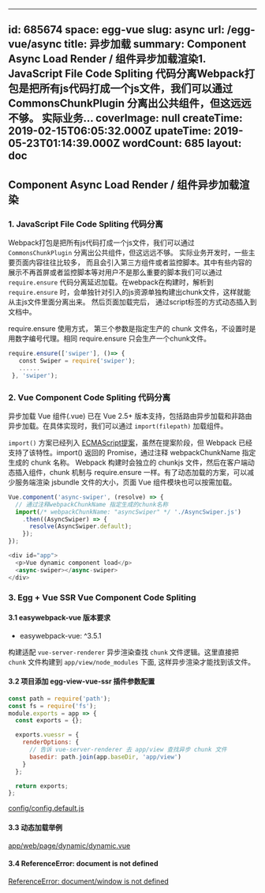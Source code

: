 
---
id: 685674
space: egg-vue
slug: async
url: /egg-vue/async
title: 异步加载
summary: Component Async Load Render / 组件异步加载渲染1. JavaScript File Code Spliting 代码分离Webpack打包是把所有js代码打成一个js文件，我们可以通过 CommonsChunkPlugin 分离出公共组件，但这远远不够。 实际业务...
coverImage: null
createTime: 2019-02-15T06:05:32.000Z 
upateTime: 2019-05-23T01:14:39.000Z
wordCount: 685
layout: doc
---


## Component Async Load Render / 组件异步加载渲染


### 1. JavaScript File Code Spliting 代码分离

Webpack打包是把所有js代码打成一个js文件，我们可以通过 `CommonsChunkPlugin` 分离出公共组件，但这远远不够。 实际业务开发时，一些主要页面内容往往比较多， 而且会引入第三方组件或者监控脚本。其中有些内容的展示不再首屏或者监控脚本等对用户不是那么重要的脚本我们可以通过 `require.ensure` 代码分离延迟加载。在webpack在构建时，解析到`require.ensure` 时，会单独针对引入的js资源单独构建出chunk文件，这样就能从主js文件里面分离出来。 然后页面加载完后， 通过script标签的方式动态插入到文档中。

require.ensure 使用方式， 第三个参数是指定生产的 chunk 文件名，不设置时是用数字编号代理。相同 require.ensure 只会生产一个chunk文件。

```javascript
require.ensure(['swiper'], ()=> {
   const Swiper = require('swiper');
   ......
 }, 'swiper');
```


### 2. Vue Component Code Spliting 代码分离

异步加载 Vue 组件(.vue) 已在 Vue 2.5+ 版本支持，包括路由异步加载和非路由异步加载。在具体实现时，我们可以通过 `import(filepath)` 加载组件。

`import()` 方案已经列入 [ECMAScript提案](https://github.com/tc39/proposal-dynamic-import)，虽然在提案阶段，但 Webpack 已经支持了该特性。import() 返回的 Promise，通过注释 webpackChunkName 指定生成的 chunk 名称。 Webpack 构建时会独立的 chunkjs 文件，然后在客户端动态插入组件，chunk 机制与 require.ensure 一样。有了动态加载的方案，可以减少服务端渲染 jsbundle 文件的大小，页面 Vue 组件模块也可以按需加载。

```javascript
Vue.component('async-swiper', (resolve) => {
  // 通过注释webpackChunkName 指定生成的chunk名称
  import(/* webpackChunkName: "asyncSwiper" */ './AsyncSwiper.js')
    .then((AsyncSwiper) => {
      resolve(AsyncSwiper.default);
    });
});

<div id="app">
  <p>Vue dynamic component load</p>
  <async-swiper></async-swiper>
</div>
```


### 3. Egg + Vue SSR Vue Component Code Spliting


#### 3.1 easywebpack-vue 版本要求

- easywebpack-vue: ^3.5.1


构建适配 `vue-server-renderer` 异步渲染查找 `chunk` 文件逻辑。这里直接把 `chunk` 文件构建到 `app/view/node_modules` 下面, 这样异步渲染才能找到该文件。


#### 3.2 项目添加 egg-view-vue-ssr 插件参数配置

```javascript
const path = require('path');
const fs = require('fs');
module.exports = app => {
  const exports = {};

  exports.vuessr = {
    renderOptions: {
      // 告诉 vue-server-renderer 去 app/view 查找异步 chunk 文件
      basedir: path.join(app.baseDir, 'app/view')
    }
  };

  return exports;
};
```

[config/config.default.js](https://github.com/hubcarl/egg-vue-webpack-boilerplate/blob/master/config/config.default.js)


#### 3.3 动态加载举例

[app/web/page/dynamic/dynamic.vue](https://github.com/easy-team/egg-vue-webpack-boilerplate/blob/webpack3/app/web/page/dynamic/dynamic.vue)


#### 3.4 ReferenceError: document is not defined

[ReferenceError: document/window is not defined](https://zhuanlan.zhihu.com/p/36233639)


  